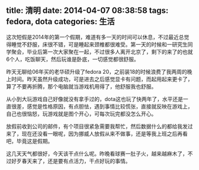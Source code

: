 title: 清明
date: 2014-04-07 08:38:58
tags: fedora, dota
categories: 生活
---
这次短假是2014年的第一个假期，难道有多一天的时间可以休息，不过最近总觉得睡觉不舒服，床很不错，可是睡起来颈椎都很难受。第一天的时候和一研究生同学聚会，毕业后第一次大家聚在一起，不过很多人离开北京了，剩下的来了的也就6个人，吃饭聊天，然后玩谁是卧底，一切感觉都很舒服。

昨天无聊给06年买的老华硕升级了fedora 20，之前装18的时候浪费了我两周的晚上时间。昨天虽然升级成功，可是进去之后感觉显卡有问题，而起用起来更卡了，算了不要再折腾，那个电脑就当游戏机用得了，他舒服我也舒服。

从小到大玩游戏自己好像就没有拿手过的，dota这也玩了快两年了，水平还是一直很差，感觉是性格原因，有点胆怯，遇到事情比较慌张，直接就反映在游戏上，自己也很恼怒，玩游戏就是图个开心，可每次玩完都没怎么开心。


放假前收到公司的邮件，有个项目很紧急需要我帮忙，然后数据什么的都给我发过来了，现在还没看一眼呢，因为挪威人放假从来不做事，还是等我上班之后再看吧，毕竟这是假期。

这几天天气都很好，今天该干点什么呢。昨晚看球赛一肚子火，越来越麻木了，不过好歹春天来了，还是要有点活力，干点好玩的事情。
